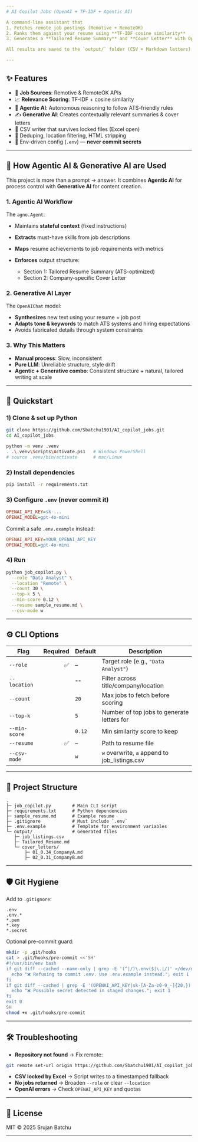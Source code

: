 ```yaml
---
# AI Copilot Jobs (OpenAI + TF-IDF + Agentic AI)

A command-line assistant that
1. Fetches remote job postings (Remotive + RemoteOK)
2. Ranks them against your resume using **TF-IDF cosine similarity**
3. Generates a **Tailored Resume Summary** and **Cover Letter** with OpenAI using an **Agentic AI architecture**

All results are saved to the `output/` folder (CSV + Markdown letters).

---
```


## ✨ Features

* 🔎 **Job Sources**: Remotive & RemoteOK APIs
* 📈 **Relevance Scoring**: TF-IDF + cosine similarity
* 🤖 **Agentic AI**: Autonomous reasoning to follow ATS-friendly rules
* ✍️ **Generative AI**: Creates contextually relevant summaries & cover letters
* 🧹 CSV writer that survives locked files (Excel open)
* 🧯 Deduping, location filtering, HTML stripping
* 🔐 Env-driven config (`.env`) — **never commit secrets**

---

## 🤖 How Agentic AI & Generative AI are Used

This project is more than a prompt → answer.
It combines **Agentic AI** for process control with **Generative AI** for content creation.

### 1. Agentic AI Workflow

The `agno.Agent`:

* Maintains **stateful context** (fixed instructions)
* **Extracts** must-have skills from job descriptions
* **Maps** resume achievements to job requirements with metrics
* **Enforces** output structure:

  * Section 1: Tailored Resume Summary (ATS-optimized)
  * Section 2: Company-specific Cover Letter

### 2. Generative AI Layer

The `OpenAIChat` model:

* **Synthesizes** new text using your resume + job post
* **Adapts tone & keywords** to match ATS systems and hiring expectations
* Avoids fabricated details through system constraints

### 3. Why This Matters

* **Manual process**: Slow, inconsistent
* **Pure LLM**: Unreliable structure, style drift
* **Agentic + Generative combo**: Consistent structure + natural, tailored writing at scale

---

## 🚀 Quickstart

### 1) Clone & set up Python

```bash
git clone https://github.com/Sbatchu1901/AI_copilot_jobs.git
cd AI_copilot_jobs

python -m venv .venv
. .\.venv\Scripts\Activate.ps1   # Windows PowerShell
# source .venv/bin/activate      # mac/Linux
```

### 2) Install dependencies

```bash
pip install -r requirements.txt
```

### 3) Configure `.env` (never commit it)

```ini
OPENAI_API_KEY=sk-...
OPENAI_MODEL=gpt-4o-mini
```

Commit a safe `.env.example` instead:

```ini
OPENAI_API_KEY=YOUR_OPENAI_API_KEY
OPENAI_MODEL=gpt-4o-mini
```

### 4) Run

```bash
python job_copilot.py \
  --role "Data Analyst" \
  --location "Remote" \
  --count 30 \
  --top-k 5 \
  --min-score 0.12 \
  --resume sample_resume.md \
  --csv-mode w
```

---

## ⚙️ CLI Options

| Flag          | Required | Default | Description                                    |
| ------------- | -------: | ------- | ---------------------------------------------- |
| `--role`      |        ✅ | –       | Target role (e.g., `"Data Analyst"`)           |
| `--location`  |          | `""`    | Filter across title/company/location           |
| `--count`     |          | `20`    | Max jobs to fetch before scoring               |
| `--top-k`     |          | `5`     | Number of top jobs to generate letters for     |
| `--min-score` |          | `0.12`  | Min similarity score to keep                   |
| `--resume`    |        ✅ | –       | Path to resume file                            |
| `--csv-mode`  |          | `w`     | `w` overwrite, `a` append to job\_listings.csv |

---

## 📂 Project Structure

```
.
├─ job_copilot.py        # Main CLI script
├─ requirements.txt      # Python dependencies
├─ sample_resume.md      # Example resume
├─ .gitignore            # Must include `.env`
├─ .env.example          # Template for environment variables
└─ output/               # Generated files
   ├─ job_listings.csv
   ├─ Tailored_Resume.md
   └─ cover_letters/
       ├─ 01_0.34_CompanyA.md
       ├─ 02_0.31_CompanyB.md
```

---

## 🛡️ Git Hygiene

Add to `.gitignore`:

```
.env
.env.*
*.pem
*.key
*.secret
```

Optional pre-commit guard:

```bash
mkdir -p .git/hooks
cat > .git/hooks/pre-commit <<'SH'
#!/usr/bin/env bash
if git diff --cached --name-only | grep -E '(^|/)\.env($|\.|/)' >/dev/null; then
  echo "❌ Refusing to commit .env. Use .env.example instead."; exit 1
fi
if git diff --cached | grep -E '(OPENAI_API_KEY|sk-[A-Za-z0-9_-]{20,})' >/dev/null; then
  echo "❌ Possible secret detected in staged changes."; exit 1
fi
exit 0
SH
chmod +x .git/hooks/pre-commit
```

---

## 🛠 Troubleshooting

* **Repository not found** → Fix remote:

```bash
git remote set-url origin https://github.com/Sbatchu1901/AI_copilot_jobs.git
```

* **CSV locked by Excel** → Script writes to a timestamped fallback
* **No jobs returned** → Broaden `--role` or clear `--location`
* **OpenAI errors** → Check `OPENAI_API_KEY` and quotas

---

## 📜 License

MIT © 2025 Srujan Batchu

---
